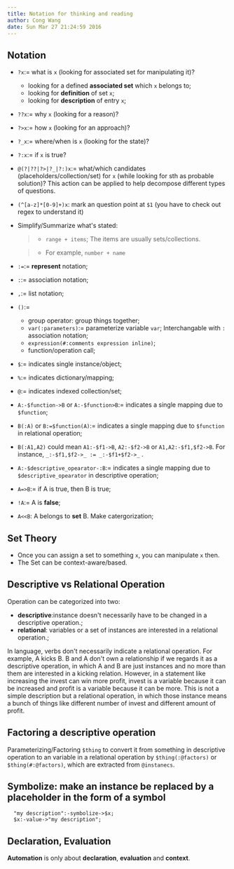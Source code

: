 ```yaml
---
title: Notation for thinking and reading
author: Cong Wang
date: Sun Mar 27 21:24:59 2016
---
```


## Notation

* `?x`:= what is `x` (looking for associated set for manipulating it)?
	* looking for a defined **associated set** which `x` belongs to;
	* looking for **definition** of set `x`;
	* looking for **description** of entry `x`; 
* `??x`:= why `x` (looking for a reason)? 
* `?>x`:= how `x` (looking for an approach)?
* `?_x`:= where/when is `x` (looking for the state)?
* `?:x`:= if `x` is true? 
* `@(?|??|?>|?_|?:)x`:= what/which candidates (placeholders/collection/set) for
  `x` (while looking for sth as probable solution)? This action can be applied to
  help decompose different types of questions.  
* `(^[a-z]*[0-9]+)x`: mark an question point at `$1` (you have to check out regex to
  understand it) 
* Simplify/Summarize what's stated:

	> * `range + items`; The items are usually sets/collections.

	> * For example, `number + name`

* `:=`:= **represent** notation;
* `:`:= association notation;
* `,`:= list notation;
* `()`:=
	* group operator: group things together;
	* `var(:parameters)`:= parameterize variable `var`; Interchangable with `:`
	  association notation;
	* `expression(#:comments expression inline)`;
	* function/operation call;
* `$`:= indicates single instance/object;
* `%`:= indicates dictionary/mapping;
* `@`:= indicates indexed collection/set;
* `A:-$function->B` or `A:-$function>B`:= indicates a single mapping due to `$function`;
* `B(:A)` or `B:=$function(A)`:= indicates a single mapping due to `$function` in relational operation;
* `B(:A1,A2)` could mean `A1:-$f1->B`, `A2:-$f2->B` or
  `A1,A2:-$f1,$f2->B`. For instance, `_:-$f1,$f2->_ := _:-$f1+$f2->_`
  .
* `A:-$descriptive_opearator-:B`:= indicates a single mapping due to `$descriptive_opearator` in descriptive operation;
* `A=>B`:= if A is true, then B is true;
* `!A`:= A is **false**;
* `A<<B`: A belongs to **set** B. Make catergorization;

## Set Theory

* Once you can assign a set to something `x`, you can manipulate `x` then. 
* The Set can be context-aware/based.

## Descriptive vs Relational Operation

Operation can be categorized into two:   

* **descriptive**:instance doesn't necessarily have to be changed in a
  descriptive operation.; 
* **relational**: variables or a set of instances are interested in a relational operation.; 

In language, verbs don't necessarily indicate a relational operation.
For example, A kicks B. B and A don't own a relationship if we regards
it as a descriptive operation, in which A and B are just instances and
no more than them are interested in a kicking relation. However, in a
statement like increasing the invest can win more profit, invest is a
variable because it can be increased and profit is a variable because
it can be more. This is not a simple description but a relational
operation, in which those instance means a bunch of things like
different number of invest and different amount of profit.

## Factoring a descriptive operation

Parameterizing/Factoring `$thing` to convert it from something in
descriptive operation to an variable in a relational operation by
`$thing(:@factors)` or `$thing(#:@factors)`, which are extracted from
`@instanecs`.

## Symbolize: make an instance be replaced by a placeholder in the form of a symbol

```
  "my description":-symbolize->$x; 
  $x:-value->"my description";
```

## Declaration, Evaluation

**Automation** is only about **declaration**, **evaluation** and
**context**.

<!--
EXAMPLE

?$x=>$x:-used as-:$"a tag for email from lela";

$s(:$y);

@y:"people in research":={
  lela:@{kral, group, a professor in university, md, 
  },
  henry:@{kral group, researcher in Argone lab},
  han:@{kral group, lab mate},
  sanoj:@{kral group, lab mate},
  petr:@{advisor, professor in university},
};

So, the problem type is the 3rd one. I need to find more instances
about $"a tag for email from lela". 

-->

<!--

### Two typical problems about pattern finding in relational operation

```
$type1:=?$x=>@A:-$x->@B {
  $isOk=0;
  while ?:(scalar @assumptions>0) {
	$assumption:=shift @assumptions;
	$x:=$assumption;
	@A:-$x->@B';
	if @B'==@B {
	  $isOk=1;
	  break;
	}
  }
  return $isOk, $x; 
}
```

```
$type3:=?$x,@B=>@A:-$x->@B {
  push @B, $more_instance;
  call @B:-$type1->@A;
}
```


-->
<!--
Use natural-language to express idea and reduced-language to look into it.
`x:=Natural Language`;
`y:=Reduced Language`;
Use `$x` to express idea;
Use `$y` to do `@things`;
`@things:={filter possibilities, make question more answerable to the $asked}`;
`%asked`:`query processor`;
`$asked{example}:={"Google", "People who can answer it"}`


### Advanced Workflow

* Build new operator from the old ones;
* to define **Primitive** Operator;
* to define a **Primitive** Set;

To do the last two or not depend on its predictable or reusable purpose, like is it
necessary, or is it simplified?

## More about Notation

* `?x` returns info about which **set/sets** it belongs to and a **description** of
  itself.
* `?>x`: returns steps of doing things.
* *What to do* sth can be converted to `?>make/do sth`?
-->
<!--
interfaces can not be changed during usage.
parameterize vs varize (find more instance about an variable)
-->
